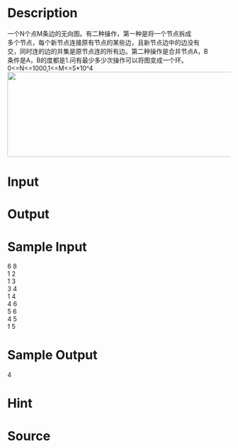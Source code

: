 
# Description

<div class="content"><div>一个N个点M条边的无向图。有二种操作，第一种是将一个节点拆成</div>
<div>多个节点，每个新节点连接原有节点的某些边，且新节点边中的边没有</div>
<div>交，同时连的边的并集是原节点连的所有边。第二种操作是合并节点A，B</div>
<div>条件是A，B的度都是1.问有最少多少次操作可以将图变成一个环。</div>
<div>0&lt;=N&lt;=1000,1&lt;=M&lt;=5*10^4</div>
<div><img src="/source/bzoj/3803/img/aHR0cHM6Ly9seWRzeS5jb20vSnVkZ2VPbmxpbmUvdXBsb2FkLzIwMTQxMi8xMS5wbmc=.png" width="841" height="192" alt=""/></div>
<div></div>
<p></p></div>

# Input

<div class="content"></div>

# Output

<div class="content"></div>

# Sample Input

<div class="content"><span class="sampledata">6 8<br/>
1 2<br/>
1 3<br/>
3 4<br/>
1 4<br/>
4 6<br/>
5 6<br/>
4 5<br/>
1 5</span></div>

# Sample Output

<div class="content"><span class="sampledata">4</span></div>

# Hint

<div class="content"><p></p></div>

# Source

<div class="content"><p><a href="problemset.php?search="></a></p></div>


